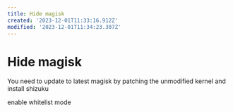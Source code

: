 ```yaml
---
title: Hide magisk
created: '2023-12-01T11:33:16.912Z'
modified: '2023-12-01T11:34:23.307Z'
---
```


# Hide magisk

You need to update to latest magisk by patching the unmodified kernel and install shizuku

enable whitelist mode

